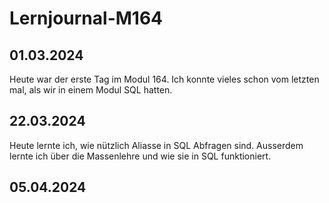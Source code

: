 # Lernjournal-M164

## 01.03.2024

Heute war der erste Tag im Modul 164. Ich konnte vieles schon vom letzten mal, als wir in einem Modul SQL hatten.

## 22.03.2024

Heute lernte ich, wie nützlich Aliasse in SQL Abfragen sind. Ausserdem lernte ich über die Massenlehre und wie sie in SQL funktioniert.

## 05.04.2024

